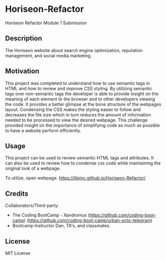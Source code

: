 # Horiseon-Refactor
Horiseon Refactor Module 1 Submission


## Description

The Horiseon website about search engine optimization, reputation management, and social media marketing.

## Motivation

This project was completed to understand how to use semantic tags in HTML and how to review and improve CSS styling. By utilizing semantic tags over non-semantic tags the developer is able to provide insight on the meaning of each element to the browser and to other developers viewing the code. It provides a better glimpse at the bone structure of the webpages layout. Condensing the CSS makes the styling easier to follow and decreases the file size which in turn reduces the amount of information needed to be processed to view the desired webpage. This challenge provided insight on the importance of simplifying code as much as possible to have a website perform efficiently.

## Usage

This project can be used to review semantic HTML tags and attributes. It can also be used to review how to condense css code while maintaining the original look of a webpage.

To utilize, open webpage. https://lilpinc.github.io/Horiseon-Refactor/

## Credits

Collaborators/Third-party:
- The Coding BootCamp - Xandromus 
(https://github.com/coding-boot-camp)
(https://github.com/coding-boot-camp/urban-octo-telegram)
- Bootcamp Instructor Dan, TA's, and classmates.

## License

MIT License

